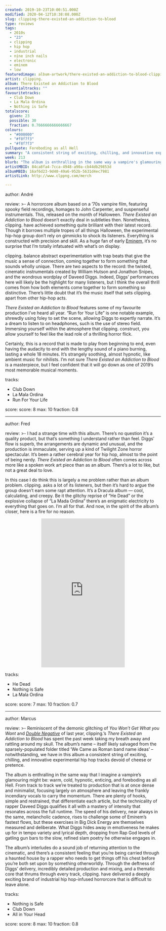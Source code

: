 ```yaml
---
created: 2019-10-23T10:00:51.000Z
modified: 2020-04-12T10:38:08.000Z
slug: clipping-there-existed-an-addiction-to-blood
type: reviews
tags:
  - 2010s
  - "23"
  - clipping
  - hip hop
  - industrial
  - nine inch nails
  - electronic
  - eminem
  - low
featuredimage: album-artwork/there-existed-an-addiction-to-blood-clipping.jpg
artist: clipping.
album: There Existed an Addiction to Blood
essentialtracks: ""
favouritetracks:
  - Club Down
  - La Mala Ordina
  - Nothing is Safe
totalscore:
  given: 23
  possible: 30
  fraction: 0.7666666666666667
colours:
  - "#000000"
  - "#f8f7f3"
  - "#f8f7f3"
pullquote: Foreboding as all Hell
summary: "A consistent string of exciting, chilling, and innovative experimental hip hop tracks devoid of cheese or pretence. The album is enthralling in the same way that I imagine a vampire's glamouring might be: warm, cold, hypnotic, enticing, and foreboding as all Hell."
week: 213
blurb: "The album is enthralling in the same way a vampire's glamouring might be: warm, cold, hypnotic, enticing, and foreboding as all Hell."
artistMBID: 84ca8fa4-7cca-4948-a90a-cb44db29853d
albumMBID: 16af6d23-9d40-49a6-952b-5631d4ec7981
artistLink: http://www.clppng.com/merch

---
```

author: André

review: >-
  A horrorcore album based on a ’70s vampire film, featuring spooky field recordings, homages to John Carpenter, and suspenseful instrumentals. This, released on the month of Halloween. *There Existed an Addiction to Blood* doesn’t exactly deal in subtleties then. Nonetheless, clipping. have achieved something quite brilliant with their latest record. Though it borrows multiple tropes of all things Halloween, the experimental hip-hop group don’t rely on gimmicks to shock its listeners. Everything is constructed with precision and skill. As a huge fan of early [Eminem](/reviews/eminem-the-marshall-mathers-lp/), it’s no surprise that I’m totally infatuated with what’s on display.

  clipping. balance abstract experimentation with trap beats that give the music a sense of connection, coming together to form something that sounds wholly unique. There are two aspects to the record: the twisted, cinematic instrumentals created by William Hutson and Jonathon Snipes, and the wondrous wordplay of Daveed Diggs. Indeed, Diggs’ performances here will likely be the highlight for many listeners, but I think the overall thrill comes from how both elements come together to form something so distinctive. There’s little doubt that it’s the music itself that sets clipping. apart from other hip-hop acts.

  *There Existed an Addiction to Blood* features some of my favourite production I’ve heard all year. “Run for Your Life” is one notable example, shrewdly using foley to set the scene, allowing Diggs to expertly narrate. It’s a dream to listen to on headphones, such is the use of stereo field. Immersing yourself within the atmosphere that clipping. construct, you allow yourself to feel like the lead role of a thrilling horror flick. 
  
  Certainly, this is a record that is made to play from beginning to end, even having the audacity to end with the lengthy sound of a piano burning, lasting a whole 18 minutes. It’s strangely soothing, almost hypnotic, like ambient music for nihilists. I’m not sure *There Existed an Addiction to Blood* is a masterpiece, but I feel confident that it will go down as one of 2019’s most memorable musical moments.

tracks:
  - Club Down
  - ­­La Mala Ordina
  - ­­Run For Your Life

score:
  score: 8
  max: 10
  fraction: 0.8

---
author: Fred

review: >-
  I had a strange time with this album. There’s no question it’s a quality product, but that’s something I understand rather than feel. Diggs’ flow is superb, the arrangements are dynamic and unusual, and the production is immaculate, serving up a kind of Twilight Zone horror spectacular. It’s been a rather cerebral year for hip hop, almost to the point of being nerdy. *There Existed an Addiction to Blood* often comes across more like a spoken work art piece than as an album. There’s a lot to like, but not a great deal to love.

  In this case I do think this is largely a me problem rather than an album problem. clipping. asks a lot of its listeners, but then it’s hard to argue the group doesn’t earn some rapt attention. It’s a Dracula album — cool, calculating, and creepy. Be it the glitchy reprise of “He Dead” or the explosive collapse of “La Mada Ordina” there’s an enigmatic electricity to everything that goes on. I’m all for that. And now, in the spirit of the album’s closer, here is a fire for no reason.

  <center><iframe class="giphy-embed" src="https://giphy.com/embed/XUTPza8I8MyVG" width="270" height="480" frameborder="0" allowfullscreen="allowfullscreen"></iframe></center>

tracks:
  - He Dead
  - ­­Nothing is Safe
  - ­­La Mala Ordina

score:
  score: 7
  max: 10
  fraction: 0.7

---
author: Marcus

review: >-
  Reminiscent of the demonic glitching of *You Won’t Get What you Want* and [*Double Negative*](/reviews/low-double-negative/) of last year, clipping.’s *There Existed an Addiction to Blood* has spent the past week taking my breath away and rattling around my skull. The album’s name – itself likely salvaged from the sparsely-populated folder titled ‘We Came as Roman band name ideas’ – notwithstanding, we have in this album a consistent string of exciting, chilling, and innovative experimental hip hop tracks devoid of cheese or pretence.

  The album is enthralling in the same way that I imagine a vampire’s glamouring might be: warm, cold, hypnotic, enticing, and foreboding as all Hell. From track to track we’re treated to production that is at once dense and minimalist, focusing largely on atmosphere and leaving the frankly incendiary vocals to carry the momentum. There are plenty of hooks, simple and restrained, that differentiate each article, but the technicality of rapper Daveed Diggs qualifies it all with a mastery of intensity that resonates across the full runtime. The speed of his delivery, near always in the same, melancholic cadence, rises to challenge some of Eminem’s fastest flows, but these exercises in Big Dick Energy are themselves measured and deliberate. What Diggs hides away in emotiveness he makes up for in tempo variety and lyrical depth, dropping from Rap God levels of gatling gun bars to the slow, refined slam poetry he otherwise engages in.

  The album’s interludes do a sound job of returning attention to the cinematic, and there’s a consistent feeling that you’re being carried through a haunted house by a rapper who needs to get things off his chest before you’re both set upon by something otherworldly. Through the deftness of Diggs’ delivery, incredibly detailed production and mixing, and a thematic core that thrums through every track, clipping. have delivered a deeply exciting brand of industrial hip hop-infused horrorcore that is difficult to leave alone.

tracks:
  - Nothing is Safe
  - ­­Club Down
  - ­­All in Your Head

score:
  score: 8
  max: 10
  fraction: 0.8
